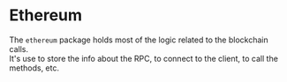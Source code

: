 # Ethereum
The `ethereum` package holds most of the logic related to the blockchain calls.  
It's use to store the info about the RPC, to connect to the client, to call the methods, etc.  